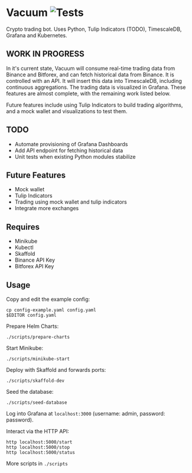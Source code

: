 # Vacuum ![Tests](https://github.com/rubberydub/vacuum/workflows/tests/badge.svg)

Crypto trading bot. Uses Python, Tulip Indicators (TODO), TimescaleDB, Grafana and Kubernetes.

## WORK IN PROGRESS

In it's current state, Vacuum will consume real-time trading data from Binance and Bitforex, and
can fetch historical data from Binance. It is controlled with an API. It will insert this data into
TimescaleDB, including continuous aggregations. The trading data is visualized in Grafana. These
features are almost complete, with the remaining work listed below.

Future features include using Tulip Indicators to build trading algorithms, and a mock wallet and
visualizations to test them.

## TODO

- Automate provisioning of Grafana Dashboards
- Add API endpoint for fetching historical data
- Unit tests when existing Python modules stabilize

## Future Features

- Mock wallet
- Tulip Indicators
- Trading using mock wallet and tulip indicators
- Integrate more exchanges

## Requires

- Minikube
- Kubectl
- Skaffold
- Binance API Key
- Bitforex API Key

## Usage

Copy and edit the example config:

```
cp config-example.yaml config.yaml
$EDITOR config.yaml
```

Prepare Helm Charts:

```
./scripts/prepare-charts
```

Start Minikube:

```
./scripts/minikube-start
```

Deploy with Skaffold and forwards ports:

```
./scripts/skaffold-dev
```

Seed the database:

```
./scripts/seed-database
```

Log into Grafana at `localhost:3000` (username: admin, password: password).

Interact via the HTTP API:

```
http localhost:5000/start
http localhost:5000/stop
http localhost:5000/status
```

More scripts in `./scripts`
